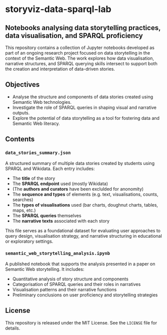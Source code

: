 # storyviz-data-sparql-lab

## Notebooks analysing data storytelling practices, data visualisation, and SPARQL proficiency

This repository contains a collection of Jupyter notebooks developed as part of an ongoing research project focused on data storytelling in the context of the Semantic Web. The work explores how data visualisation, narrative structures, and SPARQL querying skills intersect to support both the creation and interpretation of data-driven stories.

## Objectives

- Analyse the structure and components of data stories created using Semantic Web technologies.
- Investigate the role of SPARQL queries in shaping visual and narrative outputs.
- Explore the potential of data storytelling as a tool for fostering data and Semantic Web literacy.

## Contents

### `data_stories_summary.json`

A structured summary of multiple data stories created by students using SPARQL and Wikidata. Each entry includes:
- The **title** of the story  
- The **SPARQL endpoint** used (mostly Wikidata)  
- (The **authors and curators** have been exclulded for anonomity)
- The **sequence and types** of elements (e.g. text, visualisations, counts, searches)  
- The **types of visualisations** used (bar charts, doughnut charts, tables, maps, etc.)  
- The **SPARQL queries** themselves  
- The **narrative texts** associated with each story

This file serves as a foundational dataset for evaluating user approaches to query design, visualisation strategy, and narrative structuring in educational or exploratory settings.

### `semantic_web_storytelling_analysis.ipynb`

A published notebook that supports the analysis presented in a paper on Semantic Web storytelling. It includes:
- Quantitative analysis of story structure and components  
- Categorisation of SPARQL queries and their roles in narratives  
- Visualisation patterns and their narrative functions  
- Preliminary conclusions on user proficiency and storytelling strategies  

## License

This repository is released under the MIT License. See the `LICENSE` file for details.

